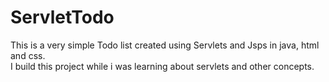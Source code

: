 # ServletTodo

This is a very simple Todo list created using Servlets and Jsps in java, html and css. <br>
I build this project while i was learning about servlets and other concepts.

